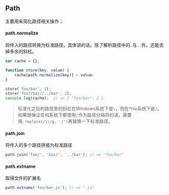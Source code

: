 ## Path

主要用来简化路径相关操作；

#### path.normalize

将传入的路径转换为标准路径，具体讲的话，除了解析路径中的`.`与`..`外，还能去掉多余的斜杠。

```javascript
var cache = {};

function store(key, value) {
    cache[path.normalize(key)] = value;
}

store('foo/bar', 1);
store('foo//baz//../bar', 2);
console.log(cache);  // => { "foo/bar": 2 }
```
>  标准化之后的路径里的斜杠在Windows系统下是`\`，而在*nix系统下是`/`。如果想保证任何系统下都使用`/`作为路径分隔符的话，需要用`.replace(/\\/g, '/')`再替换一下标准路径。

#### path.join

将传入的多个路径拼接为标准路径

```javascript
path.join('foo/', 'baz/', '../bar'); // => "foo/bar"
```

#### path.extname

取得文件的扩展名

```javascript
path.extname('foo/bar.js'); // => ".js"
```
